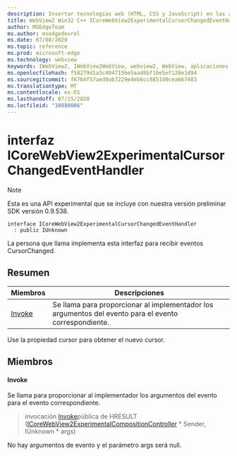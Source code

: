 ```yaml
---
description: Insertar tecnologías web (HTML, CSS y JavaScript) en las aplicaciones nativas con el control Microsoft Edge WebView2
title: WebView2 Win32 C++ ICoreWebView2ExperimentalCursorChangedEventHandler
author: MSEdgeTeam
ms.author: msedgedevrel
ms.date: 07/08/2020
ms.topic: reference
ms.prod: microsoft-edge
ms.technology: webview
keywords: IWebView2, IWebView2WebView, webview2, WebView, aplicaciones Win32, Win32, Edge, ICoreWebView2, ICoreWebView2Controller, control de explorador, HTML Edge, ICoreWebView2ExperimentalCursorChangedEventHandler
ms.openlocfilehash: f58279d1a3c404715be5aad8bf1be5ef120e1d94
ms.sourcegitcommit: f6764f57aed9ab7229e4eb6cc8851d0cea667403
ms.translationtype: MT
ms.contentlocale: es-ES
ms.lasthandoff: 07/15/2020
ms.locfileid: "10880006"
---
```

# interfaz ICoreWebView2ExperimentalCursorChangedEventHandler 

> [!NOTE]
> Esta es una API experimental que se incluye con nuestra versión preliminar SDK versión 0.9.538.

```
interface ICoreWebView2ExperimentalCursorChangedEventHandler
  : public IUnknown
```

La persona que llama implementa esta interfaz para recibir eventos CursorChanged.

## Resumen

 Miembros                        | Descripciones
--------------------------------|---------------------------------------------
[Invoke](#invoke) | Se llama para proporcionar al implementador los argumentos del evento para el evento correspondiente.

Use la propiedad cursor para obtener el nuevo cursor.

## Miembros

#### Invoke 

Se llama para proporcionar al implementador los argumentos del evento para el evento correspondiente.

> invocación [Invoke](#invoke)pública de HRESULT ([ICoreWebView2ExperimentalCompositionController](icorewebview2experimentalcompositioncontroller.md) * Sender, IUnknown * args)

No hay argumentos de evento y el parámetro args será null.

